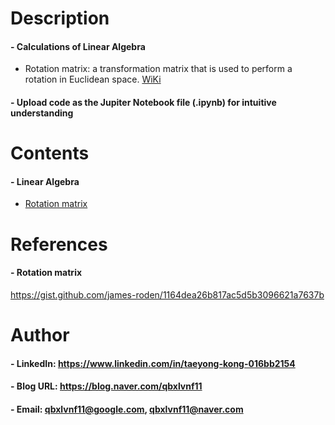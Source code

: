

Description
=============

#### - Calculations of Linear Algebra
  - Rotation matrix: a transformation matrix that is used to perform a rotation in Euclidean space. [WiKi](https://en.wikipedia.org/wiki/Rotation_matrix)
  
#### - Upload code as the Jupiter Notebook file (.ipynb) for intuitive understanding


Contents
=============

#### - Linear Algebra
  - [Rotation matrix](https://github.com/qbxlvnf11/linear-algebra-python/blob/main/rotation_matrix.ipynb)
  
References
=============

#### - Rotation matrix

https://gist.github.com/james-roden/1164dea26b817ac5d5b3096621a7637b

Author
=============

#### - LinkedIn: https://www.linkedin.com/in/taeyong-kong-016bb2154

#### - Blog URL: https://blog.naver.com/qbxlvnf11

#### - Email: qbxlvnf11@google.com, qbxlvnf11@naver.com

